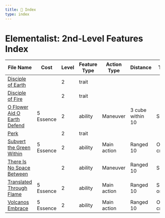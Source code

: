 ```yaml
---
title: 📑 Index
type: index
---
```


# Elementalist: 2nd-Level Features Index

| File Name                                                               | Cost      | Level | Feature Type | Action Type | Distance         | Target           |
| ----------------------------------------------------------------------- | --------- | ----- | ------------ | ----------- | ---------------- | ---------------- |
| [Disciple of Earth](../Disciple%20of%20Earth)                           |           | 2     | trait        |             |                  |                  |
| [Disciple of Fire](../Disciple%20of%20Fire)                             |           | 2     | trait        |             |                  |                  |
| [O Flower Aid O Earth Defend](../O%20Flower%20Aid%20O%20Earth%20Defend) | 5 Essence | 2     | ability      | Maneuver    | 3 cube within 10 | Special          |
| [Perk](../Perk)                                                         |           | 2     | trait        |             |                  |                  |
| [Subvert the Green Within](../Subvert%20the%20Green%20Within)           | 5 Essence | 2     | ability      | Main action | Ranged 10        | One creature     |
| [There Is No Space Between](../There%20Is%20No%20Space%20Between)       |           | 2     | ability      | Maneuver    | Ranged 10        | Special          |
| [Translated Through Flame](../Translated%20Through%20Flame)             | 5 Essence | 2     | ability      | Main action | Ranged 10        | Self or one ally |
| [Volcanos Embrace](../Volcanos%20Embrace)                               | 5 Essence | 2     | ability      | Main action | Ranged 10        | One creature     |
